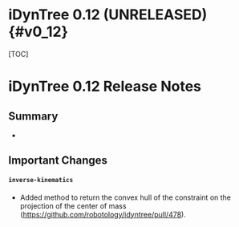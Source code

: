 iDynTree 0.12 (UNRELEASED)                                              {#v0_12}
========================

[TOC]

iDynTree 0.12 Release Notes
=========================

Summary
-------
* 

Important Changes
-----------------

#### `inverse-kinematics`
* Added method to return the convex hull of the constraint on the projection of the center of mass (https://github.com/robotology/idyntree/pull/478).

